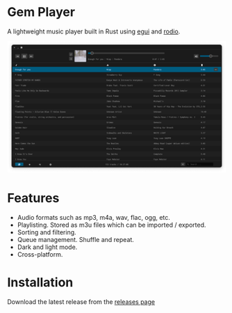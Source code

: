 # Gem Player

A lightweight music player built in Rust using [egui](https://github.com/emilk/egui) and [rodio](https://github.com/RustAudio/rodio).

![Screenshot](assets/screenshot.png)

# Features

- Audio formats such as mp3, m4a, wav, flac, ogg, etc.
- Playlisting. Stored as m3u files which can be imported / exported.
- Sorting and filtering.
- Queue management. Shuffle and repeat.
- Dark and light mode.
- Cross-platform.

# Installation

Download the latest release from the [releases page](https://github.com/JamesMoreau/gem-player/releases)